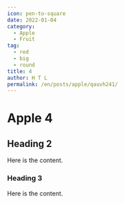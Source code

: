 ```yaml
---
icon: pen-to-square
date: 2022-01-04
category:
  - Apple
  - Fruit
tag:
  - red
  - big
  - round
title: 4
author: H T L
permalink: /en/posts/apple/qauvh241/
---
```


# Apple 4

## Heading 2

Here is the content.

### Heading 3

Here is the content.
